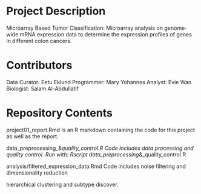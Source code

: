 # Project Description

Microarray Based Tumor Classification:
	Microarray analysis on genome-wide mRNA expression data to determine the expression profiles of genes in different colon cancers. 
# Contributors
Data Curator: Eetu Eklund
Programmer: Mary Yohannes
Analyst: Evie Wan
Biologist: Salam Al-Abdullatif

# Repository Contents
project01_report.Rmd Is an R markdown containing the code for this project as well as the report. 

data_preprocessing_&_quality_control.R 
Code includes data processing and quality control.
Run with: Rscript data_preprocessing_&_quality_control.R

analysis/filtered_expression_data.Rmd 
Code includes noise filtering and dimensionality reduction

hierarchical clustering and subtype discover.

